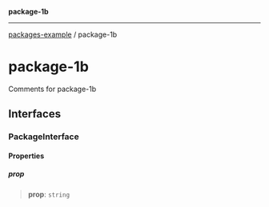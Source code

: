 **package-1b**

***

[packages-example](../packages.md) / package-1b

# package-1b

Comments for package-1b

## Interfaces

### PackageInterface

#### Properties

##### prop

> **prop**: `string`
